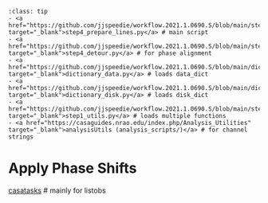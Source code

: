 `````{admonition} The tasks in this chapter use the following scripts:
:class: tip
- <a href="https://github.com/jjspeedie/workflow.2021.1.0690.S/blob/main/step4_prepare_lines.py" target="_blank">step4_prepare_lines.py</a> # main script
- <a href="https://github.com/jjspeedie/workflow.2021.1.0690.S/blob/main/step4_detour.py" target="_blank">step4_detour.py</a> # for phase alignment
- <a href="https://github.com/jjspeedie/workflow.2021.1.0690.S/blob/main/dictionary_data.py" target="_blank">dictionary_data.py</a> # loads data_dict
- <a href="https://github.com/jjspeedie/workflow.2021.1.0690.S/blob/main/dictionary_disk.py" target="_blank">dictionary_disk.py</a> # loads disk_dict
- <a href="https://github.com/jjspeedie/workflow.2021.1.0690.S/blob/main/step1_utils.py" target="_blank">step1_utils.py</a> # loads multiple functions
- <a href="https://casaguides.nrao.edu/index.php/Analysis_Utilities" target="_blank">analysisUtils (analysis_scripts/)</a> # for channel strings
`````

# Apply Phase Shifts

[casatasks](https://casadocs.readthedocs.io/en/latest/examples/community/casa6_demo.html#Getting-Started) # mainly for listobs
